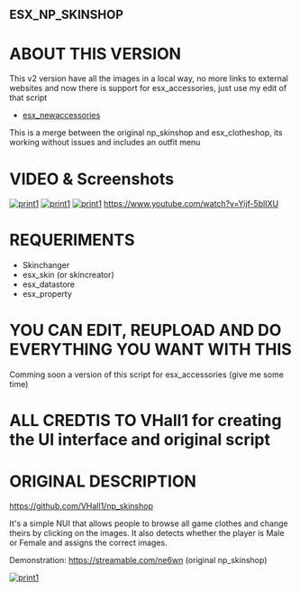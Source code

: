 ## ESX_NP_SKINSHOP

# ABOUT THIS VERSION

This v2 version have all the images in a local way, no more links to external websites and now there is support for esx_accessories, just use my edit of that script

- [esx_newaccessories](https://github.com/GMA950/esx_newaccessories)


This is a merge between the original np_skinshop and esx_clotheshop, its working without issues and includes an outfit menu

# VIDEO & Screenshots
[![print1](https://i.imgur.com/VD45jR4.jpg)](https://i.imgur.com/VD45jR4.jpg)
[![print1](https://i.imgur.com/e35mllP.jpg)](https://i.imgur.com/e35mllP.jpg)
[![print1](https://i.imgur.com/ps6LRKk.jpg)](https://i.imgur.com/ps6LRKk.jpg)
https://www.youtube.com/watch?v=Yijf-5blIXU

# REQUERIMENTS

-   Skinchanger
-   esx_skin (or skincreator)
-   esx_datastore
-   esx_property

# YOU CAN EDIT, REUPLOAD AND DO EVERYTHING YOU WANT WITH THIS

Comming soon a version of this script for esx_accessories (give me some time)

# ALL CREDTIS TO VHall1 for creating the UI interface and original script

# ORIGINAL DESCRIPTION


https://github.com/VHall1/np_skinshop

It's a simple NUI that allows people to browse all game clothes and change theirs by clicking on the images. It also detects whether the player is Male or Female and assigns the correct images.

Demonstration: https://streamable.com/ne6wn (original np_skinshop)

[![print1](https://imgur.com/zUnh5Gj.png)](https://imgur.com/zUnh5Gj.png)
